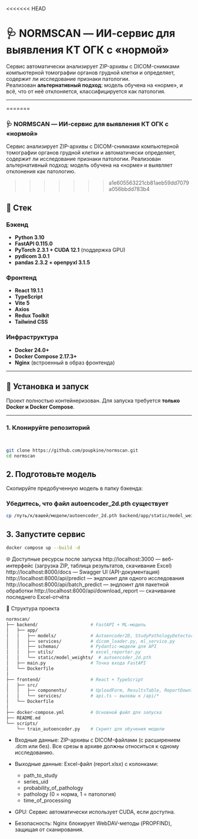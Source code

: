 <<<<<<< HEAD
# 🩺 NORMSCAN — ИИ-сервис для выявления КТ ОГК с «нормой»

Сервис автоматически анализирует ZIP-архивы с DICOM-снимками компьютерной томографии органов грудной клетки и определяет, содержит ли исследование признаки патологии.  
Реализован **альтернативный подход**: модель обучена на «норме», и всё, что от неё отклоняется, классифицируется как патология.

---
=======
### 🩺 NORMSCAN — ИИ-сервис для выявления КТ ОГК с «нормой»
Сервис анализирует ZIP-архивы с DICOM-снимками компьютерной томографии органов грудной клетки и автоматически определяет, содержит ли исследование признаки патологии.
Реализован альтернативный подход: модель обучена на «норме» и выявляет отклонения как патологию.
>>>>>>> a1e605563221cb81aeb59dd7079a056bbdd783b4

## 🧰 Стек

### Бэкенд
- **Python 3.10**
- **FastAPI 0.115.0**
- **PyTorch 2.3.1 + CUDA 12.1** (поддержка GPU)
- **pydicom 3.0.1**
- **pandas 2.3.2 + openpyxl 3.1.5**

### Фронтенд
- **React 19.1.1**
- **TypeScript**
- **Vite 5**
- **Axios**
- **Redux Toolkit**
- **Tailwind CSS**

### Инфраструктура
- **Docker 24.0+**
- **Docker Compose 2.17.3+**
- **Nginx** (встроенный в образ фронтенда)

---

## 🚀 Установка и запуск

Проект полностью контейнеризован. Для запуска требуется **только Docker и Docker Compose**.

---
### 1. Клонируйте репозиторий

```sh


git clone https://github.com/poupkine/normscan.git
cd normscan
```
## 2. Подготовьте модель
Скопируйте предобученную модель в папку бэкенда:

### Убедитесь, что файл autoencoder_2d.pth существует
```sh
cp /путь/к/вашей/модели/autoencoder_2d.pth backend/app/static/model_weights/
```

## 3. Запустите сервис
```sh
docker compose up --build -d
```

🌐 Доступные ресурсы после запуска
http://localhost:3000 — веб-интерфейс (загрузка ZIP, таблица результатов, скачивание Excel)
http://localhost:8000/docs — Swagger UI (API-документация)
http://localhost:8000/api/predict — эндпоинт для одного исследования
http://localhost:8000/api/batch_predict — эндпоинт для пакетной обработки
http://localhost:8000/api/download_report — скачивание последнего Excel-отчёта

📂 Структура проекта
```sh
normscan/
├── backend/                    # FastAPI + ML-модель
│   ├── app/
│   │   ├── models/             # Autoencoder2D, StudyPathologyDetector
│   │   ├── services/           # dicom_loader.py, ml_service.py
│   │   ├── schemas/            # Pydantic-модели для API
│   │   ├── utils/              # excel_reporter.py
│   │   └── static/model_weights/  # autoencoder_2d.pth
│   ├── main.py                 # Точка входа FastAPI
│   └── Dockerfile
│
├── frontend/                   # React + TypeScript
│   ├── src/
│   │   ├── components/         # UploadForm, ResultsTable, ReportDownloader
│   │   └── services/           # api.ts — вызовы к /api/*
│   └── Dockerfile
│
├── docker-compose.yml          # Основной файл для запуска
├── README.md
└── scripts/
    └── train_autoencoder.py    # Скрипт для обучения модели
```    

* Входные данные: ZIP-архивы с DICOM-файлами (с расширением .dcm или без). Все срезы в архиве должны относиться к одному исследованию.
* Выходные данные: Excel-файл (report.xlsx) с колонками:
    * path_to_study
    * series_uid
    * probability_of_pathology
    * pathology (0 = норма, 1 = патология)
    * time_of_processing

* GPU: Сервис автоматически использует CUDA, если доступна.
* Безопасность: Nginx блокирует WebDAV-методы (PROPFIND), защищая от сканирования.


